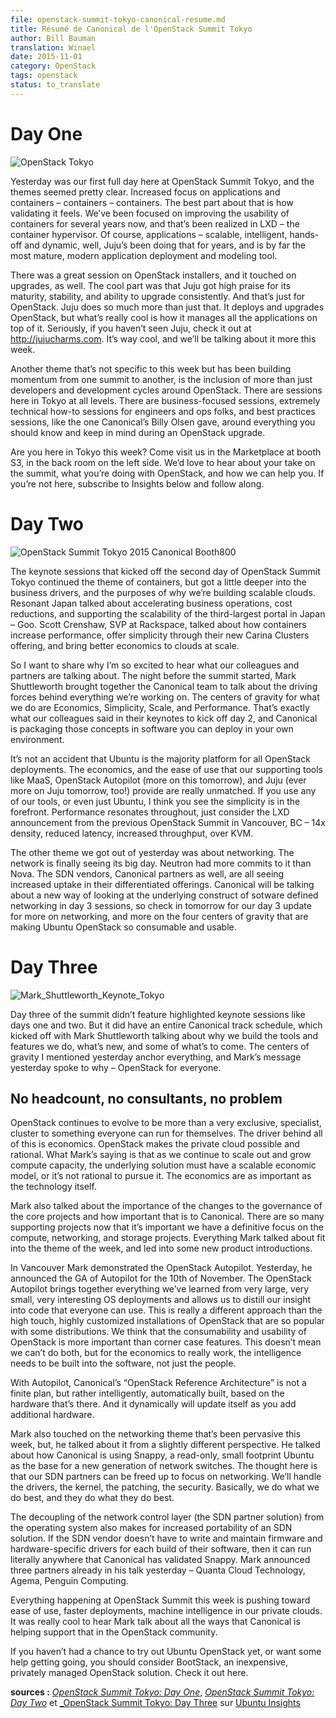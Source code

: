 ```yaml
---
file: openstack-summit-tokyo-canonical-resume.md
title: Résumé de Canonical de l'OpenStack Summit Tokyo
author: Bill Bauman
translation: Winael
date: 2015-11-01
category: OpenStack
tags: openstack
status: to_translate
---
```


# Day One

![OpenStack Tokyo][1]

Yesterday was our first full day here at OpenStack Summit Tokyo, and the themes seemed pretty clear. Increased focus on applications and containers – containers – containers. The best part about that is how validating it feels. We’ve been focused on improving the usability of containers for several years now, and that’s been realized in LXD – the container hypervisor. Of course, applications – scalable, intelligent, hands-off and dynamic, well, Juju’s been doing that for years, and is by far the most mature, modern application deployment and modeling tool.

There was a great session on OpenStack installers, and it touched on upgrades, as well. The cool part was that Juju got high praise for its maturity, stability, and ability to upgrade consistently. And that’s just for OpenStack. Juju does so much more than just that. It deploys and upgrades OpenStack, but what’s really cool is how it manages all the applications on top of it. Seriously, if you haven’t seen Juju, check it out at http://jujucharms.com. It’s way cool, and we’ll be talking about it more this week.

Another theme that’s not specific to this week but has been building momentum from one summit to another, is the inclusion of more than just developers and development cycles around OpenStack. There are sessions here in Tokyo at all levels. There are business-focused sessions, extremely technical how-to sessions for engineers and ops folks, and best practices sessions, like the one Canonical’s Billy Olsen gave, around everything you should know and keep in mind during an OpenStack upgrade.

Are you here in Tokyo this week? Come visit us in the Marketplace at booth S3, in the back room on the left side. We’d love to hear about your take on the summit, what you’re doing with OpenStack, and how we can help you. If you’re not here, subscribe to Insights below and follow along.

# Day Two

![OpenStack Summit Tokyo 2015 Canonical Booth800][20]

The keynote sessions that kicked off the second day of OpenStack Summit Tokyo continued the theme of containers, but got a little deeper into the business drivers, and the purposes of why we’re building scalable clouds. Resonant Japan talked about accelerating business operations, cost reductions, and supporting the scalability of the third-largest portal in Japan – Goo. Scott Crenshaw, SVP at Rackspace, talked about how containers increase performance, offer simplicity through their new Carina Clusters offering, and bring better economics to clouds at scale.

So I want to share why I’m so excited to hear what our colleagues and partners are talking about. The night before the summit started, Mark Shuttleworth brought together the Canonical team to talk about the driving forces behind everything we’re working on. The centers of gravity for what we do are Economics, Simplicity, Scale, and Performance. That’s exactly what our colleagues said in their keynotes to kick off day 2, and Canonical is packaging those concepts in software you can deploy in your own environment.

It’s not an accident that Ubuntu is the majority platform for all OpenStack deployments. The economics, and the ease of use that our supporting tools like MaaS, OpenStack Autopilot (more on this tomorrow), and Juju (ever more on Juju tomorrow, too!) provide are really unmatched. If you use any of our tools, or even just Ubuntu, I think you see the simplicity is in the forefront. Performance resonates throughout, just consider the LXD announcement from the previous OpenStack Summit in Vancouver, BC – 14x density, reduced latency, increased throughput, over KVM.

The other theme we got out of yesterday was about networking. The network is finally seeing its big day. Neutron had more commits to it than Nova. The SDN vendors, Canonical partners as well, are all seeing increased uptake in their differentiated offerings. Canonical will be talking about a new way of looking at the underlying construct of sotware defined networking in day 3 sessions, so check in tomorrow for our day 3 update for more on networking, and more on the four centers of gravity that are making Ubuntu OpenStack so consumable and usable.

# Day Three

![Mark_Shuttleworth_Keynote_Tokyo][30]

Day three of the summit didn’t feature highlighted keynote sessions like days one and two. But it did have an entire Canonical track schedule, which kicked off with Mark Shuttleworth talking about why we build the tools and features we do, what’s new, and some of what’s to come. The centers of gravity I mentioned yesterday anchor everything, and Mark’s message yesterday spoke to why – OpenStack for everyone.

## No headcount, no consultants, no problem

OpenStack continues to evolve to be more than a very exclusive, specialist, cluster to something everyone can run for themselves. The driver behind all of this is economics. OpenStack makes the private cloud possible and rational. What Mark’s saying is that as we continue to scale out and grow compute capacity, the underlying solution must have a scalable economic model, or it’s not rational to pursue it. The economics are as important as the technology itself.

Mark also talked about the importance of the changes to the governance of the core projects and how important that is to Canonical. There are so many supporting projects now that it’s important we have a definitive focus on the compute, networking, and storage projects. Everything Mark talked about fit into the theme of the week, and led into some new product introductions.

In Vancouver Mark demonstrated the OpenStack Autopilot. Yesterday, he announced the GA of Autopilot for the 10th of November. The OpenStack Autopilot brings together everything we’ve learned from very large, very small, very interesting OS deployments and allows us to distill our insight into code that everyone can use. This is really a different approach than the high touch, highly customized installations of OpenStack that are so popular with some distributions. We think that the consumability and usability of OpenStack is more important than corner case features. This doesn’t mean we can’t do both, but for the economics to really work, the intelligence needs to be built into the software, not just the people.

With Autopilot, Canonical’s “OpenStack Reference Architecture” is not a finite plan, but rather intelligently, automatically built, based on the hardware that’s there. And it dynamically will update itself as you add additional hardware.

Mark also touched on the networking theme that’s been pervasive this week, but, he talked about it from a slightly different perspective. He talked about how Canonical is using Snappy, a read-only, small footprint Ubuntu as the base for a new generation of network switches. The thought here is that our SDN partners can be freed up to focus on networking. We’ll handle the drivers, the kernel, the patching, the security. Basically, we do what we do best, and they do what they do best.

The decoupling of the network control layer (the SDN partner solution) from the operating system also makes for increased portability of an SDN solution. If the SDN vendor doesn’t have to write and maintain firmware and hardware-specific drivers for each build of their software, then it can run literally anywhere that Canonical has validated Snappy. Mark announced three partners already in his talk yesterday – Quanta Cloud Technology, Agema, Penguin Computing.

Everything happening at OpenStack Summit this week is pushing toward ease of use, faster deployments, machine intelligence in our private clouds. It was really cool to hear Mark talk about all the ways that Canonical is helping support that in the OpenStack community.

If you haven’t had a chance to try out Ubuntu OpenStack yet, or want some help getting going, you should consider BootStack, an inexpensive, privately managed OpenStack solution. Check it out here.

**sources :** [_OpenStack Summit Tokyo: Day One_][31], [_OpenStack Summit Tokyo: Day Two_][32] et [_OpenStack Summit Tokyo: Day Three][33] sur [Ubuntu Insights][34] 

[1]: https://insights.ubuntu.com/wp-content/uploads/f67e/20151027_172000.png
[20]: https://insights.ubuntu.com/wp-content/uploads/20dd/OpenStack-Summit-Tokyo-2015-Canonical-Booth800.jpg
[30]: https://insights.ubuntu.com/wp-content/uploads/0d6d/Mark_Shuttleworth_Keynote_Tokyo.jpg
[31]: http://insights.ubuntu.com/2015/10/28/openstack-summit-tokyo-day-1/
[32]: http://insights.ubuntu.com/2015/10/29/openstack-summit-tokyo-day-2/
[33]: http://insights.ubuntu.com/2015/10/30/openstack-summit-tokyo-day-three/
[34]: http://insights.ubuntu.com
